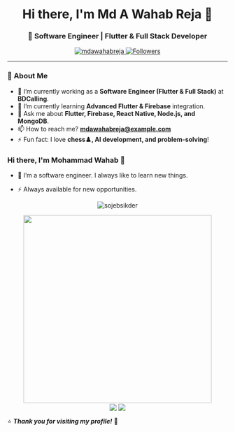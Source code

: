 <h1 align="center">Hi there, I'm Md A Wahab Reja 👋</h1>
<h3 align="center">🚀 Software Engineer | Flutter & Full Stack Developer</h3>

<p align="center">
  <a href="https://github.com/mdawahabreja">
    <img src="https://komarev.com/ghpvc/?username=mdawahabreja&label=Profile%20Views&color=0e75b6&style=flat" alt="mdawahabreja" />
  </a>
  <a href="https://github.com/mdawahabreja?tab=followers">
    <img src="https://img.shields.io/github/followers/mdawahabreja?label=Followers&style=social" alt="Followers" />
  </a>
</p>

---

### 🌟 **About Me**
- 🔭 I’m currently working as a **Software Engineer (Flutter & Full Stack)** at **BDCalling**.  
- 🌱 I’m currently learning **Advanced Flutter & Firebase** integration.  
- 💬 Ask me about **Flutter, Firebase, React Native, Node.js, and MongoDB**.  
- 📫 How to reach me? **mdawahabreja@example.com**  
- ⚡ Fun fact: I love **chess♟️, AI development, and problem-solving**!  

### Hi there, I'm Mohammad Wahab 👋

- 🔭 I’m a software engineer. I always like to learn new things.

- ⚡ Always available for new opportunities.


<p align="center">
 <img align="center" src="https://github-readme-streak-stats.herokuapp.com/?user=sojebsikder&theme=algolia&hide_border=true" alt="sojebsikder" />
 </p>


  <p align="center">
<!-- Github stats -->
   <img width="430" align="center" src="https://github-readme-stats.vercel.app/api?username=sojebsikder&theme=algolia&show_icons=true&count_private=true" />
<br/>
 <!-- Top Languages Card -->
   <img align="center" src="https://github-readme-stats.vercel.app/api/top-langs/?username=sojebsikder&theme=algolia&layout=compact" />
   <img align="center" src="http://github-profile-summary-cards.vercel.app/api/cards/most-commit-language?username=sojebsikder&theme=algolia" />

</p>

⭐ **_Thank you for visiting my profile!_** 🚀
